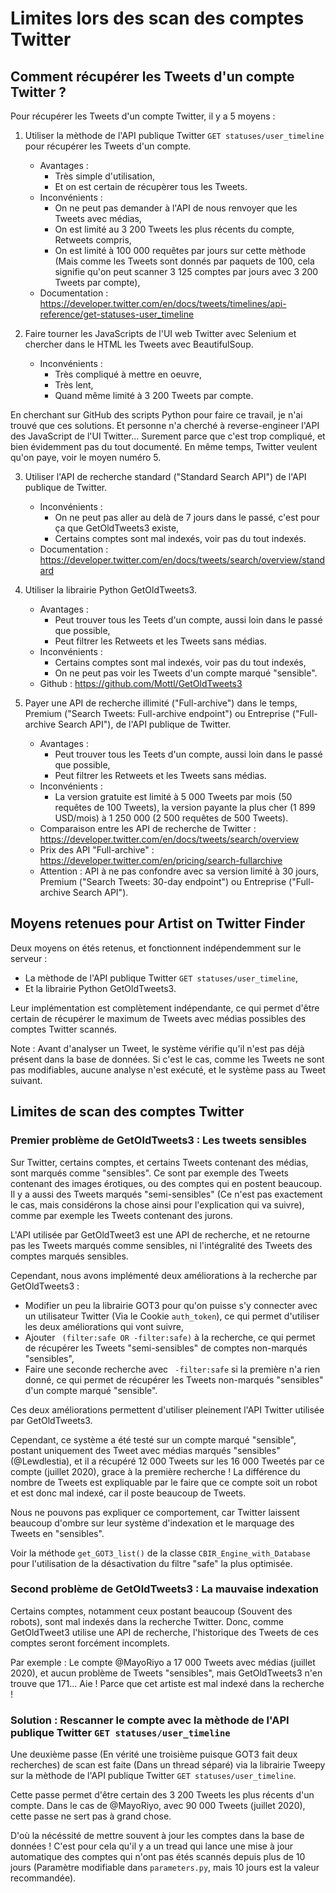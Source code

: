 # Limites lors des scan des comptes Twitter

## Comment récupérer les Tweets d'un compte Twitter ?

Pour récupérer les Tweets d'un compte Twitter, il y a 5 moyens :

1. Utiliser la mèthode de l'API publique Twitter `GET statuses/user_timeline` pour récupérer les Tweets d'un compte.
   * Avantages :
     - Très simple d'utilisation,
     - Et on est certain de récupèrer tous les Tweets.
   * Inconvénients :
     - On ne peut pas demander à l'API de nous renvoyer que les Tweets avec médias,
     - On est limité au 3 200 Tweets les plus récents du compte, Retweets compris,
     - On est limité à 100 000 requêtes par jours sur cette mèthode (Mais comme les Tweets sont donnés par paquets de 100, cela signifie qu'on peut scanner 3 125 comptes par jours avec 3 200 Tweets par compte),
   * Documentation : https://developer.twitter.com/en/docs/tweets/timelines/api-reference/get-statuses-user_timeline

2. Faire tourner les JavaScripts de l'UI web Twitter avec Selenium et chercher dans le HTML les Tweets avec BeautifulSoup.
   * Inconvénients :
     - Très compliqué à mettre en oeuvre,
     - Très lent,
     - Quand même limité à 3 200 Tweets par compte.

En cherchant sur GitHub des scripts Python pour faire ce travail, je n'ai trouvé que ces solutions. Et personne n'a cherché à reverse-engineer l'API des JavaScript de l'UI Twitter... Surement parce que c'est trop compliqué, et bien évidemment pas du tout documenté. En même temps, Twitter veulent qu'on paye, voir le moyen numéro 5.

3. Utiliser l'API de recherche standard ("Standard Search API") de l'API publique de Twitter.
   * Inconvénients :
     - On ne peut pas aller au delà de 7 jours dans le passé, c'est pour ça que GetOldTweets3 existe,
     - Certains comptes sont mal indexés, voir pas du tout indexés.
   * Documentation : https://developer.twitter.com/en/docs/tweets/search/overview/standard

4. Utiliser la librairie Python GetOldTweets3.
   * Avantages :
     - Peut trouver tous les Teets d'un compte, aussi loin dans le passé que possible,
     - Peut filtrer les Retweets et les Tweets sans médias.
   * Inconvénients :
     - Certains comptes sont mal indexés, voir pas du tout indexés,
     - On ne peut pas voir les Tweets d'un compte marqué "sensible".
   * Github : https://github.com/Mottl/GetOldTweets3

5. Payer une API de recherche illimité ("Full-archive") dans le temps, Premium ("Search Tweets: Full-archive endpoint") ou Entreprise ("Full-archive Search API"), de l'API publique de Twitter.
   * Avantages :
     - Peut trouver tous les Teets d'un compte, aussi loin dans le passé que possible,
     - Peut filtrer les Retweets et les Tweets sans médias.
   * Inconvénients :
     - La version gratuite est limité à 5 000 Tweets par mois (50 requêtes de 100 Tweets), la version payante la plus cher (1 899 USD/mois) à 1 250 000 (2 500 requêtes de 500 Tweets).
   * Comparaison entre les API de recherche de Twitter : https://developer.twitter.com/en/docs/tweets/search/overview
   * Prix des API "Full-archive" : https://developer.twitter.com/en/pricing/search-fullarchive
   * Attention : API à ne pas confondre avec sa version limité à 30 jours, Premium ("Search Tweets: 30-day endpoint") ou Entreprise ("Full-archive Search API").


## Moyens retenues pour Artist on Twitter Finder

Deux moyens on étés retenus, et fonctionnent indépendemment sur le serveur :
* La mèthode de l'API publique Twitter `GET statuses/user_timeline`,
* Et la librairie Python GetOldTweets3.

Leur implémentation est complètement indépendante, ce qui permet d'être certain de récupérer le maximum de Tweets avec médias possibles des comptes Twitter scannés.

Note : Avant d'analyser un Tweet, le système vérifie qu'il n'est pas déjà présent dans la base de données. Si c'est le cas, comme les Tweets ne sont pas modifiables, aucune analyse n'est exécuté, et le système pass au Tweet suivant.


## Limites de scan des comptes Twitter

### Premier problème de GetOldTweets3 : Les tweets sensibles

Sur Twitter, certains comptes, et certains Tweets contenant des médias, sont marqués comme "sensibles". Ce sont par exemple des Tweets contenant des images érotiques, ou des comptes qui en postent beaucoup.
Il y a aussi des Tweets marqués "semi-sensibles" (Ce n'est pas exactement le cas, mais considérons la chose ainsi pour l'explication qui va suivre), comme par exemple les Tweets contenant des jurons.

L'API utilisée par GetOldTweet3 est une API de recherche, et ne retourne pas les Tweets marqués comme sensibles, ni l'intégralité des Tweets des comptes marqués sensibles.

Cependant, nous avons implémenté deux améliorations à la recherche par GetOldTweets3 :
* Modifier un peu la librairie GOT3 pour qu'on puisse s'y connecter avec un utilisateur Twitter (Via le Cookie `auth_token`), ce qui permet d'utiliser les deux améliorations qui vont suivre,
* Ajouter ` (filter:safe OR -filter:safe)` à la recherche, ce qui permet de récupérer les Tweets "semi-sensibles" de comptes non-marqués "sensibles",
* Faire une seconde recherche avec ` -filter:safe` si la première n'a rien donné, ce qui permet de récupérer les Tweets non-marqués "sensibles" d'un compte marqué "sensible".

Ces deux améliorations permettent d'utiliser pleinement l'API Twitter utilisée par GetOldTweets3.

Cependant, ce système a été testé sur un compte marqué "sensible", postant uniquement des Tweet avec médias marqués "sensibles" (@Lewdlestia), et il a récupéré 12 000 Tweets sur les 16 000 Tweetés par ce compte (juillet 2020), grace à la première recherche ! La différence du nombre de Tweets est expliquable par le faire que ce compte soit un robot et est donc mal indexé, car il poste beaucoup de Tweets.

Nous ne pouvons pas expliquer ce comportement, car Twitter laissent beaucoup d'ombre sur leur système d'indexation et le marquage des Tweets en "sensibles".

Voir la méthode `get_GOT3_list()` de la classe `CBIR_Engine_with_Database` pour l'utilisation de la désactivation du filtre "safe" la plus optimisée.

### Second problème de GetOldTweets3 : La mauvaise indexation

Certains comptes, notamment ceux postant beaucoup (Souvent des robots), sont mal indexés dans la recherche Twitter. Donc, comme GetOldTweet3 utilise une API de recherche, l'historique des Tweets de ces comptes seront forcément incomplets.

Par exemple : Le compte @MayoRiyo a 17 000 Tweets avec médias (juillet 2020), et aucun problème de Tweets "sensibles", mais GetOldTweets3 n'en trouve que 171... Aie ! Parce que cet artiste est mal indexé dans la recherche !

### Solution : Rescanner le compte avec la mèthode de l'API publique Twitter `GET statuses/user_timeline`

Une deuxième passe (En vérité une troisième puisque GOT3 fait deux recherches) de scan est faite (Dans un thread séparé) via la librairie Tweepy sur la mèthode de l'API publique Twitter `GET statuses/user_timeline`.

Cette passe permet d'être certain des 3 200 Tweets les plus récents d'un compte. Dans le cas de @MayoRiyo, avec 90 000 Tweets (juillet 2020), cette passe ne sert pas à grand chose.

D'où la nécéssité de mettre souvent à jour les comptes dans la base de données ! C'est pour cela qu'il y a un tread qui lance une mise à jour automatique des comptes qui n'ont pas étés scannés depuis plus de 10 jours (Paramètre modifiable dans `parameters.py`, mais 10 jours est la valeur recommandée).
